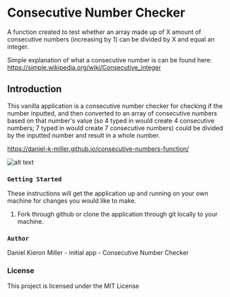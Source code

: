 # Consecutive Number Checker
A function created to test whether an array made up of X amount of consecutive numbers (increasing by 1) can be divided by X and equal an integer.

Simple explanation of what a consecutive number is can be found here: https://simple.wikipedia.org/wiki/Consecutive_integer

## Introduction
This vanilla application is a consecutive number checker for checking if the number inputted, 
and then converted to an array of consecutive numbers based on that number's value (so 4 typed in would create 4 consecutive numbers;
7 typed in would create 7 consecutive numbers) could be divided by the inputted number and result in a whole number.

https://daniel-k-miller.github.io/consecutive-numbers-function/

![alt text](https://github.com/Daniel-K-Miller/consecutive-numbers-function/blob/master/preview.png?raw=true)

### `Getting Started`

These instructions will get the application up and running on your own machine for changes you would like to make.

1. Fork through github or clone the application through git locally to your machine.

### `Author`

Daniel Kieron Miller - initial app - Consecutive Number Checker

### License

This project is licensed under the MIT License

